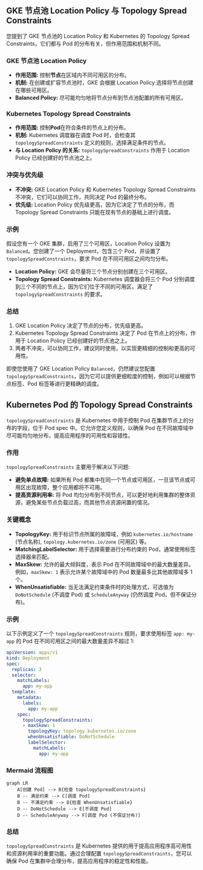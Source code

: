 ##  GKE 节点池 Location Policy 与 Topology Spread Constraints

您提到了 GKE 节点池的 Location Policy 和 Kubernetes 的 Topology Spread Constraints，它们都与 Pod 的分布有关，但作用范围和机制不同。

###  GKE 节点池 Location Policy

* **作用范围:**  控制**节点**在区域内不同可用区的分布。
* **机制:**  在创建或扩容节点池时，GKE 会根据 Location Policy 选择将节点创建在哪些可用区。
* **Balanced Policy:**  尽可能均匀地将节点分布到节点池配置的所有可用区。

###  Kubernetes Topology Spread Constraints

* **作用范围:**  控制**Pod**在符合条件的节点上的分布。
* **机制:**  Kubernetes 调度器在调度 Pod 时，会检查其 `topologySpreadConstraints` 定义的规则，选择满足条件的节点。
* **与 Location Policy 的关系:**  `topologySpreadConstraints` 作用于 Location Policy 已经创建好的节点池之上。

###  冲突与优先级

* **不冲突:**  GKE Location Policy 和 Kubernetes Topology Spread Constraints 不冲突，它们可以协同工作，共同决定 Pod 的最终分布。
* **优先级:**  Location Policy 优先级更高，因为它决定了节点的分布，而 Topology Spread Constraints 只能在现有节点的基础上进行调度。

###  示例

假设您有一个 GKE 集群，启用了三个可用区，Location Policy 设置为 `Balanced`。您创建了一个 Deployment，包含三个 Pod，并设置了 `topologySpreadConstraints`，要求 Pod 在不同可用区之间均匀分布。

* **Location Policy:**  GKE 会尽量将三个节点分别创建在三个可用区。
* **Topology Spread Constraints:**  Kubernetes 调度器会将三个 Pod 分别调度到三个不同的节点上，因为它们位于不同的可用区，满足了 `topologySpreadConstraints` 的要求。

###  总结

1.  GKE Location Policy 决定了节点的分布，优先级更高。
2.  Kubernetes Topology Spread Constraints 决定了 Pod 在节点上的分布，作用于 Location Policy 已经创建好的节点池之上。
3.  两者不冲突，可以协同工作，建议同时使用，以实现更精细的控制和更高的可用性。

即使您使用了 GKE Location Policy `Balanced`，仍然建议您配置 `topologySpreadConstraints`，因为它可以提供更细粒度的控制，例如可以根据节点标签、Pod 标签等进行更精确的调度。 


## Kubernetes Pod 的 Topology Spread Constraints

`topologySpreadConstraints` 是 Kubernetes 中用于控制 Pod 在集群节点上的分布的字段，位于 Pod spec 中。它允许您定义规则，以确保 Pod 在不同故障域中尽可能均匀地分布，提高应用程序的可用性和容错性。

###  作用

`topologySpreadConstraints` 主要用于解决以下问题:

* **避免单点故障:**  如果所有 Pod 都集中在同一个节点或可用区，一旦该节点或可用区出现故障，整个应用都将不可用。
* **提高资源利用率:**  将 Pod 均匀分布到不同节点，可以更好地利用集群的整体资源，避免某些节点负载过高，而其他节点资源闲置的情况。

###  关键概念

* **TopologyKey:**  用于标识节点所属的故障域，例如 `kubernetes.io/hostname` (节点名称), `topology.kubernetes.io/zone` (可用区) 等。
* **MatchingLabelSelector:**  用于选择需要进行分布约束的 Pod，通常使用标签选择器来匹配。
* **MaxSkew:**  允许的最大倾斜度，表示 Pod 在不同故障域中的最大数量差异。例如，`maxSkew: 1` 表示允许某个故障域中的 Pod 数量最多比其他故障域多 1 个。
* **WhenUnsatisfiable:**  当无法满足约束条件时的处理方式，可选值为 `DoNotSchedule` (不调度 Pod) 或 `ScheduleAnyway` (仍然调度 Pod，但不保证分布)。

###  示例

以下示例定义了一个 `topologySpreadConstraints` 规则，要求使用标签 `app: my-app` 的 Pod 在不同可用区之间的最大数量差异不超过 1:

```yaml
apiVersion: apps/v1
kind: Deployment
spec:
  replicas: 3
  selector:
    matchLabels:
      app: my-app
  template:
    metadata:
      labels:
        app: my-app
    spec:
      topologySpreadConstraints:
      - maxSkew: 1
        topologyKey: topology.kubernetes.io/zone
        whenUnsatisfiable: DoNotSchedule
        labelSelector:
          matchLabels:
            app: my-app
```

###  Mermaid 流程图

```mermaid
graph LR
    A[创建 Pod] --> B{检查 topologySpreadConstraints}
    B -- 满足约束 --> C[调度 Pod]
    B -- 不满足约束 --> D{检查 WhenUnsatisfiable}
    D -- DoNotSchedule --> E[不调度 Pod]
    D -- ScheduleAnyway --> F[调度 Pod (不保证分布)] 
```

###  总结

`topologySpreadConstraints` 是 Kubernetes 提供的用于提高应用程序高可用性和资源利用率的重要功能。通过合理配置 `topologySpreadConstraints`，您可以确保 Pod 在集群中合理分布，提高应用程序的稳定性和性能。 

